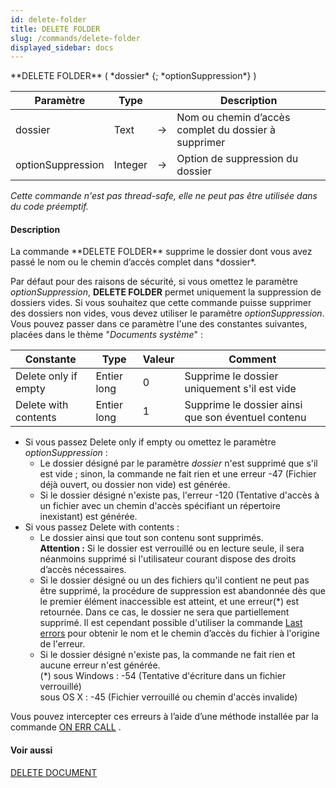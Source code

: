 ```yaml
---
id: delete-folder
title: DELETE FOLDER
slug: /commands/delete-folder
displayed_sidebar: docs
---
```


<!--REF #_command_.DELETE FOLDER.Syntax-->**DELETE FOLDER** ( *dossier* {; *optionSuppression*} )<!-- END REF-->
<!--REF #_command_.DELETE FOLDER.Params-->
| Paramètre | Type |  | Description |
| --- | --- | --- | --- |
| dossier | Text | &#8594;  | Nom ou chemin d’accès complet du dossier à supprimer |
| optionSuppression | Integer | &#8594;  | Option de suppression du dossier |

<!-- END REF-->

*Cette commande n'est pas thread-safe, elle ne peut pas être utilisée dans du code préemptif.*


#### Description 

<!--REF #_command_.DELETE FOLDER.Summary-->La commande **DELETE FOLDER** supprime le dossier dont vous avez passé le nom ou le chemin d’accès complet dans *dossier*.<!-- END REF--> 

Par défaut pour des raisons de sécurité, si vous omettez le paramètre *optionSuppression*, **DELETE FOLDER** permet uniquement la suppression de dossiers vides. Si vous souhaitez que cette commande puisse supprimer des dossiers non vides, vous devez utiliser le paramètre *optionSuppression*. Vous pouvez passer dans ce paramètre l'une des constantes suivantes, placées dans le thème "*Documents système*" :

| Constante            | Type        | Valeur | Comment                                            |
| -------------------- | ----------- | ------ | -------------------------------------------------- |
| Delete only if empty | Entier long | 0      | Supprime le dossier uniquement s'il est vide       |
| Delete with contents | Entier long | 1      | Supprime le dossier ainsi que son éventuel contenu |

* Si vous passez Delete only if empty ou omettez le paramètre *optionSuppression* :  
   * Le dossier désigné par le paramètre *dossier* n'est supprimé que s'il est vide ; sinon, la commande ne fait rien et une erreur -47 (Fichier déjà ouvert, ou dossier non vide) est générée.  
   * Si le dossier désigné n'existe pas, l'erreur -120 (Tentative d'accès à un fichier avec un chemin d'accès spécifiant un répertoire inexistant) est générée.
* Si vous passez Delete with contents :  
   * Le dossier ainsi que tout son contenu sont supprimés.  
   **Attention :** Si le dossier est verrouillé ou en lecture seule, il sera néanmoins supprimé si l'utilisateur courant dispose des droits d’accès nécessaires.  
   * Si le dossier désigné ou un des fichiers qu'il contient ne peut pas être supprimé, la procédure de suppression est abandonnée dès que le premier élément inaccessible est atteint, et une erreur(\*) est retournée. Dans ce cas, le dossier ne sera que partiellement supprimé. Il est cependant possible d'utiliser la commande [Last errors](last-errors.md)  pour obtenir le nom et le chemin d’accès du fichier à l'origine de l'erreur.  
   * Si le dossier désigné n'existe pas, la commande ne fait rien et aucune erreur n'est générée.  
   (\*) sous Windows : -54 (Tentative d'écriture dans un fichier verrouillé)  
   sous OS X : -45 (Fichier verrouillé ou chemin d'accès invalide)

Vous pouvez intercepter ces erreurs à l’aide d’une méthode installée par la commande [ON ERR CALL](on-err-call.md) .

#### Voir aussi 

  
[DELETE DOCUMENT](delete-document.md)  